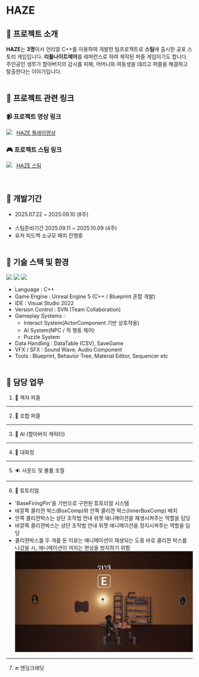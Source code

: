 # HAZE

## 👻 프로젝트 소개
**HAZE**는 **3명**이서 언리얼 C++를 이용하여 개발한 팀프로젝트로 **스팀**에 출시한 공포 스토리 게임입니다.
**리틀나이트메어**를 레퍼런스로 하여 제작된 퍼즐 게임이기도 합니다. 주인공인 생루가 할아버지의 감시를 피해, 어머니와 여동생을 데리고 퍼즐을 해결하고 탈출한다는 이야기입니다.
<br><br>

## 🔗 프로젝트 관련 링크

### 📹 프로젝트 영상 링크<br>

![](https://img.shields.io/badge/YouTube-FF0000?style=for-the-badge&logo=youtube&logoColor=white)&nbsp;&nbsp;
[HAZE 플레이영상](https://youtu.be/poInxu4GCr4 "HAZE 영상")
<br>

### 🎮 프로젝트 스팀 링크<br>
![](https://img.shields.io/badge/Steam-000000?style=for-the-badge&logo=steam&logoColor=white)&nbsp;&nbsp;
[HAZE 스팀](https://store.steampowered.com/app/4041900/Haze/ "HAZE 스팀링크")
<br><br><br>

## 📆 개발기간
+ 2025.07.22 ~ 2025.09.10 (8주) <br><br>
+ 스팀준비기간 2025.09.11 ~ 2025.10.09 (4주) <br>
+ 유저 피드백 소규모 패치 진행중 <br><br>

## 🧰 기술 스택 및 환경
![](https://img.shields.io/badge/C%2B%2B-00599C?style=for-the-badge&logo=c%2B%2B&logoColor=white) ![](	https://img.shields.io/badge/unrealengine-%23313131.svg?style=for-the-badge&logo=unrealengine&logoColor=white)
![](https://img.shields.io/badge/Visual_Studio-5C2D91?style=for-the-badge&logo=visual%20studio&logoColor=white)
- Language : C++
- Game Engine : Unreal Engine 5 (C++ / Blueprint 혼합 개발)
- IDE : Visual Studio 2022
- Version Control : SVN (Team Collaboration)
- Gameplay Systems :
  - Interact System(ActorComponent 기반 상호작용)
  - AI System(NPC / 적 행동 제어)
  - Puzzle System
- Data Handling : DataTable (CSV), SaveGame
- VFX / SFX : Sound Wave, Audio Component
- Tools : Blueprint, Behavior Tree, Material Editor, Sequencer etc
<br><br>

## 🔧 담당 업무
1. 🚪 액자 퍼즐
---
2. 🫙 조합 퍼즐
---
3. 👴 AI (할아버지 캐릭터)
---
4. 📑 대화창
---
5. 🔉 사운드 및 볼륨 조절
---
6. 🏃 튜토리얼<br>
  - 'BaseFiringPin'을 기반으로 구현된 튜토리얼 시스템
  - 바깥쪽 콜리젼 박스(BoxComp)와 안쪽 콜리젼 박스(InnerBoxComp) 배치
  - 안쪽 콜리젼박스는 상단 조작법 안내 위젯 애니메이션을 재생시켜주는 역할을 담당
  - 바깥쪽 콜리젼박스는 상단 조작법 안내 위젯 애니메이션을 정지시켜주는 역할을 담당
  - 콜리젼박스를 두 개를 둔 이유는 애니메이션이 재생되는 도중 바로 콜리젼 박스를 나갔을 시, 애니메이션이 꺼지는 현상을 방지하기 위함<br>
    ![튜토리얼 플레이](https://github.com/JungKunShin/Haze/blob/main/Image/Tutorial_Play.png)<br>
---
7. 🔚 엔딩크레딧 
